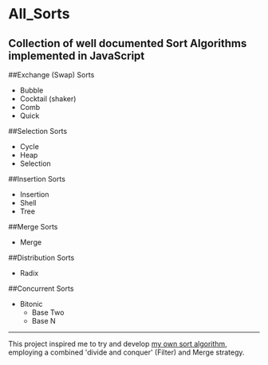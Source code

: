 # All_Sorts
Collection of well documented Sort Algorithms implemented in JavaScript
---
##Exchange (Swap) Sorts
* Bubble
* Cocktail (shaker)
* Comb
* Quick

##Selection Sorts
* Cycle
* Heap
* Selection

##Insertion Sorts
* Insertion
* Shell
* Tree

##Merge Sorts
* Merge

##Distribution Sorts
* Radix

##Concurrent Sorts
* Bitonic
  - Base Two
  - Base N

---
This project inspired me to try and develop [my own sort algorithm](https://github.com/TracyGJG/My-Sorts/blob/master/README.md), employing a combined 'divide and conquer' (Filter) and Merge strategy.
